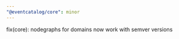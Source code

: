 ```yaml
---
"@eventcatalog/core": minor
---
```


fix(core): nodegraphs for domains now work with semver versions
